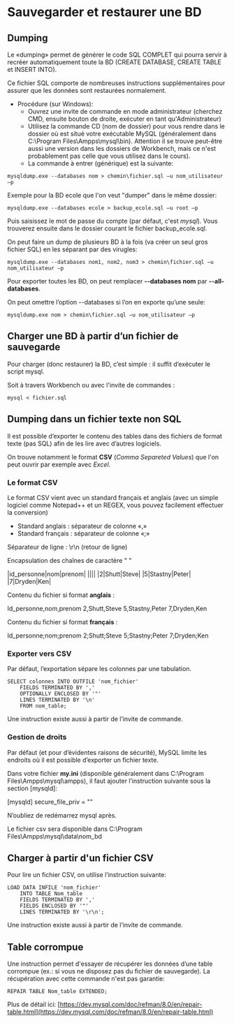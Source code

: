 # Sauvegarder et restaurer une BD

## Dumping

Le «dumping» permet de générer le code SQL COMPLET qui pourra servir à recréer automatiquement toute la BD (CREATE DATABASE, CREATE TABLE et INSERT INTO).

Ce fichier SQL comporte de nombreuses instructions supplémentaires pour assurer que les données sont restaurées normalement.

* Procédure (sur Windows):
    * Ouvrez une invite de commande en mode administrateur (cherchez CMD, ensuite bouton de droite, exécuter en tant qu'Administrateur)
    * Utilisez la commande CD (nom de dossier) pour vous rendre dans le dossier où est situé votre exécutable MySQL (généralement dans C:\\Program Files\\Ampps\\mysql\\bin). Attention il se trouve peut-être aussi une version dans les dossiers de Workbench, mais ce n'est probablement pas celle que vous utilisez dans le cours).
    * La commande à entrer (générique) est la suivante:

```console
mysqldump.exe --databases nom > chemin\fichier.sql –u nom_utilisateur –p
```

Exemple pour la BD ecole que l'on veut "dumper" dans le même dossier:
```console
mysqldump.exe --databases ecole > backup_ecole.sql –u root –p
```

Puis saisissez le mot de passe du compte (par défaut, c'est *mysql*). Vous trouverez ensuite dans le dossier courant le fichier backup_ecole.sql.

On peut faire un dump de plusieurs BD à la fois (va créer un seul gros fichier SQL) en les séparant par des virugles:

```console
mysqldump.exe --databases nom1, nom2, nom3 > chemin\fichier.sql –u nom_utilisateur –p
```

Pour exporter toutes les BD, on peut remplacer **--databases nom** par **--all-databases**.

On peut omettre l’option --databases si l’on en exporte qu’une seule:

```console
mysqldump.exe nom > chemin\fichier.sql –u nom_utilisateur –p
```

## Charger une BD à partir d’un fichier de sauvegarde

Pour charger (donc restaurer) la BD, c’est simple : il suffit d’exécuter le script mysql.

Soit à travers Workbench ou avec l'invite de commandes :

```console
mysql < fichier.sql
```

## Dumping dans un fichier texte non SQL

Il est possible d’exporter le contenu des tables dans des fichiers de format texte (pas SQL) afin de les lire avec d’autres logiciels.

On trouve notamment le format **CSV** (*Comma Separeted Values*) que l'on peut ouvrir par exemple avec *Excel*.

### Le format CSV

Le format CSV vient avec un standard français et anglais (avec un simple logiciel comme Notepad++ et un REGEX, vous pouvez facilement effectuer la conversion)

- Standard anglais : séparateur de colonne «,»
- Standard français : séparateur de colonne «;»

Séparateur de ligne : \\r\\n (retour de ligne)

Encapsulation des chaînes de caractère " "

|id_personne|nom|prenom|
||||
|2|Shutt|Steve|
|5|Stastny|Peter|
|7|Dryden|Ken|

Contenu du fichier si format **anglais** :

Id_personne,nom,prenom
2,Shutt,Steve
5,Stastny,Peter
7,Dryden,Ken

Contenu du fichier si format **français** :

Id_personne;nom;prenom
2;Shutt;Steve
5;Stastny;Peter
7;Dryden;Ken

### Exporter vers CSV

Par défaut, l’exportation sépare les colonnes par une tabulation.

```mysql
SELECT colonnes INTO OUTFILE 'nom_fichier'
    FIELDS TERMINATED BY ',' 
    OPTIONALLY ENCLOSED BY '"'
    LINES TERMINATED BY '\n'
    FROM nom_table;
```

Une instruction existe aussi à partir de l’invite de commande.

### Gestion de droits

Par défaut (et pour d’évidentes raisons de sécurité), MySQL limite les endroits où il est possible d’exporter un fichier texte.

Dans votre fichier **my.ini** (disponible généralement dans C:\\Program Files\\Ampps\\mysql\\ampps), il faut ajouter l’instruction suivante sous la section [mysqld]:

[mysqld]
secure_file_priv = ""

N’oubliez de redémarrez mysql après.

Le fichier csv sera disponible dans C:\\Program Files\\Ampps\\mysql\\data\\nom_bd

## Charger à partir d'un fichier CSV

Pour lire un fichier CSV, on utilise l’instruction suivante:

```mysql
LOAD DATA INFILE 'nom_fichier' 
    INTO TABLE Nom_table
    FIELDS TERMINATED BY ',' 
    FIELDS ENCLOSED BY '"'
    LINES TERMINATED BY '\r\n';
```

Une instruction existe aussi à partir de l’invite de commande.


## Table corrompue

Une instruction permet d'essayer de récupérer les données d’une table corrompue (ex.: si vous ne disposez pas du fichier de sauvegarde). La récupération avec cette commande n'est pas garantie:

```mysql
REPAIR TABLE Nom_table EXTENDED;
```

Plus de détail ici: [https://dev.mysql.com/doc/refman/8.0/en/repair-table.html](https://dev.mysql.com/doc/refman/8.0/en/repair-table.html)
